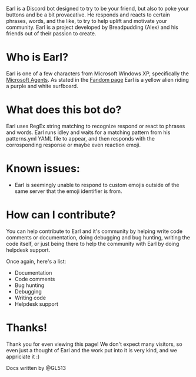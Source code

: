 Earl is a Discord bot designed to try to be your friend, but also to poke your buttons and be a bit provacative.
He responds and reacts to certain phrases, words, and the like, to try to help uplift and motivate your community.
Earl is a project developed by Breadpudding (Alex) and his friends out of their passion to create.

# Who is Earl?
Earl is one of a few characters from Microsoft Windows XP, specifically the [Microsoft Agents](https://tmafe.com/download-center-software).
As stated in the [Fandom page](https://the-microsoft-agent.fandom.com/wiki/Earl) Earl is a yellow alien riding a purple and white surfboard.

# What does this bot do?
Earl uses RegEx string matching to recognize respond or react to phrases and words.
Earl runs idley and waits for a matching pattern from his patterns.yml YAML file to appear, and then responds with the corrosponding response or maybe even reaction emoji.

# Known issues:
- Earl is seemingly unable to respond to custom emojis outside of the same server that the emoji identifier is from.

# How can I contribute?
You can help contribute to Earl and it's community by helping write code comments or documentation, doing debugging and bug hunting, writing the code itself, or just being there to help the community with Earl by doing helpdesk support.

Once again, here's a list:
- Documentation
- Code comments
- Bug hunting
- Debugging
- Writing code
- Helpdesk support

# Thanks!
Thank you for even viewing this page! We don't expect many visitors, so even just a thought of Earl and the work put into it is very kind, and we appriciate it :)

Docs written by @GL513
